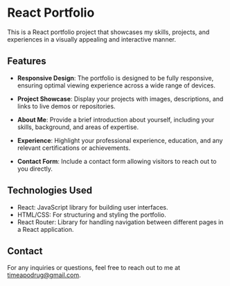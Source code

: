 # React Portfolio

This is a React portfolio project that showcases my skills, projects, and experiences in a visually appealing and interactive manner.

## Features

- **Responsive Design**: The portfolio is designed to be fully responsive, ensuring optimal viewing experience across a wide range of devices.

- **Project Showcase**: Display your projects with images, descriptions, and links to live demos or repositories.

- **About Me**: Provide a brief introduction about yourself, including your skills, background, and areas of expertise.

- **Experience**: Highlight your professional experience, education, and any relevant certifications or achievements.

- **Contact Form**: Include a contact form allowing visitors to reach out to you directly.

## Technologies Used

- React: JavaScript library for building user interfaces.
- HTML/CSS: For structuring and styling the portfolio.
- React Router: Library for handling navigation between different pages in a React application.

## Contact

For any inquiries or questions, feel free to reach out to me at [timeapodrug@gmail.com](mailto:timeapodrug@gmail.com).

